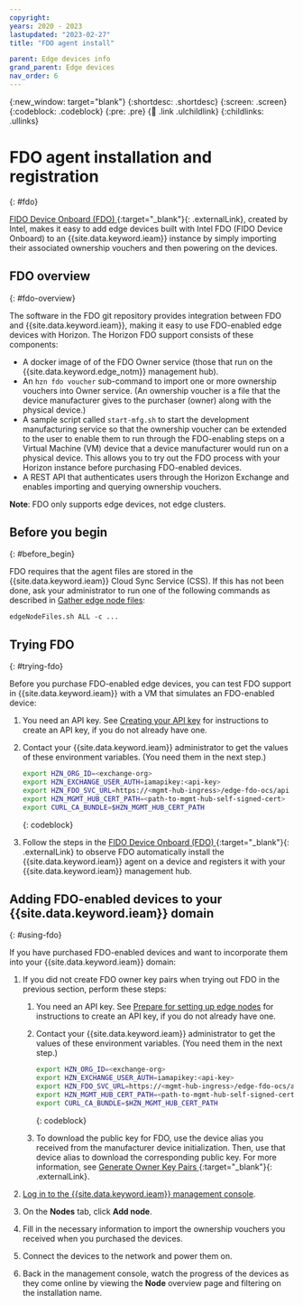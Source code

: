 ```yaml
---
copyright:
years: 2020 - 2023
lastupdated: "2023-02-27"
title: "FDO agent install"

parent: Edge devices info
grand_parent: Edge devices
nav_order: 6
---
```


{:new_window: target="blank"}
{:shortdesc: .shortdesc}
{:screen: .screen}
{:codeblock: .codeblock}
{:pre: .pre}
{:child: .link .ulchildlink}
{:childlinks: .ullinks}

# FDO agent installation and registration
{: #fdo}

[FIDO Device Onboard (FDO) ](https://github.com/open-horizon/FDO-support/blob/main/README.md){:target="_blank"}{: .externalLink}, created by Intel, makes it easy to add edge devices built with Intel FDO (FIDO Device Onboard) to an {{site.data.keyword.ieam}} instance by simply importing their associated ownership vouchers and then powering on the devices.

## FDO overview
{: #fdo-overview}

The software in the FDO git repository provides integration between FDO and {{site.data.keyword.ieam}}, making it easy to use FDO-enabled edge devices with Horizon. The Horizon FDO support consists of these components:

* A docker image of of the FDO Owner service (those that run on the {{site.data.keyword.edge_notm}} management hub).
* An `hzn fdo voucher` sub-command to import one or more ownership vouchers into Owner service. (An ownership voucher is a file that the device manufacturer gives to the purchaser (owner) along with the physical device.)
* A sample script called `start-mfg.sh` to start the development manufacturing service so that the ownership voucher can be extended to the user to enable them to run through the FDO-enabling steps on a Virtual Machine (VM) device that a device manufacturer would run on a physical device. This allows you to try out the FDO process with your Horizon instance before purchasing FDO-enabled devices.
* A REST API that authenticates users through the Horizon Exchange and enables importing and querying ownership vouchers.

**Note**: FDO only supports edge devices, not edge clusters.

## Before you begin
{: #before_begin}

FDO requires that the agent files are stored in the {{site.data.keyword.ieam}} Cloud Sync Service (CSS). If this has not been done, ask your administrator to run one of the following commands as described in [Gather edge node files](../hub/gather_files.md):

  `edgeNodeFiles.sh ALL -c ...`

## Trying FDO
{: #trying-fdo}

Before you purchase FDO-enabled edge devices, you can test FDO support in {{site.data.keyword.ieam}} with a VM that simulates an FDO-enabled device:

1. You need an API key. See [Creating your API key](../hub/prepare_for_edge_nodes.md) for instructions to create an API key, if you do not already have one.

2. Contact your {{site.data.keyword.ieam}} administrator to get the values of these environment variables. (You need them in the next step.)

   ```bash
   export HZN_ORG_ID=<exchange-org>
   export HZN_EXCHANGE_USER_AUTH=iamapikey:<api-key>
   export HZN_FDO_SVC_URL=https://<mgmt-hub-ingress>/edge-fdo-ocs/api
   export HZN_MGMT_HUB_CERT_PATH=<path-to-mgmt-hub-self-signed-cert>
   export CURL_CA_BUNDLE=$HZN_MGMT_HUB_CERT_PATH
   ```
   {: codeblock}

3. Follow the steps in the [FIDO Device Onboard (FDO) ](https://github.com/open-horizon/FDO-support/blob/main/README.md){:target="_blank"}{: .externalLink} to observe FDO automatically install the {{site.data.keyword.ieam}} agent on a device and registers it with your {{site.data.keyword.ieam}} management hub.

## Adding FDO-enabled devices to your {{site.data.keyword.ieam}} domain
{: #using-fdo}

If you have purchased FDO-enabled devices and want to incorporate them into your {{site.data.keyword.ieam}} domain:

1. If you did not create FDO owner key pairs when trying out FDO in the previous section, perform these steps:

   1. You need an API key. See [Prepare for setting up edge nodes](../hub/prepare_for_edge_nodes.md) for instructions to create an API key, if you do not already have one.

   2. Contact your {{site.data.keyword.ieam}} administrator to get the values of these environment variables. (You need them in the next step.)

      ```bash
      export HZN_ORG_ID=<exchange-org>
      export HZN_EXCHANGE_USER_AUTH=iamapikey:<api-key>
      export HZN_FDO_SVC_URL=https://<mgmt-hub-ingress>/edge-fdo-ocs/api
      export HZN_MGMT_HUB_CERT_PATH=<path-to-mgmt-hub-self-signed-cert>
      export CURL_CA_BUNDLE=$HZN_MGMT_HUB_CERT_PATH
      ```
      {: codeblock}

   3. To download the public key for FDO, use the device alias you received from the manufacturer device initialization. Then, use that device alias to download the corresponding public key. For more information, see [Generate Owner Key Pairs ](https://github.com/open-horizon/FDO-support/blob/main/README.md){:target="_blank"}{: .externalLink}.

2. [Log in to the {{site.data.keyword.ieam}} management console](../console/accessing_ui.md).

3. On the **Nodes** tab, click **Add node**.

4. Fill in the necessary information to import the ownership vouchers you received when you purchased the devices.

5. Connect the devices to the network and power them on.

6. Back in the management console, watch the progress of the devices as they come online by viewing the **Node** overview page and filtering on the installation name.
